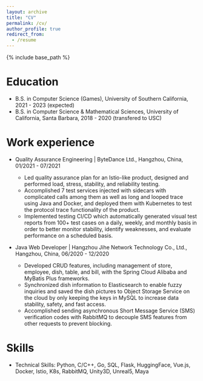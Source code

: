 ```yaml
---
layout: archive
title: "CV"
permalink: /cv/
author_profile: true
redirect_from:
  - /resume
---
```


{% include base_path %}

Education
======

* B.S. in Computer Science (Games), University of Southern California, 2021 - 2023 (expected)
* B.S. in Computer Science & Mathematical Sciences, University of California, Santa Barbara, 2018 - 2020 (transfered to USC)

Work experience
======

* Quality Assurance Engineering | ByteDance Ltd., Hangzhou, China, 01/2021 - 07/2021                                                                                                          
  * Led quality assurance plan for an Istio-like product, designed and performed load, stress, stability, and reliability testing.
  * Accomplished 7 test services injected with sidecars with complicated calls among them as well as long and looped trace using Java and Docker, and deployed them with Kubernetes to test the protocol trace functionality of the product.
  * Implemented testing CI/CD which automatically generated visual test reports from 100+ test cases on a daily, weekly, and monthly basis in order to better monitor stability, identify weaknesses, and evaluate performance on a scheduled basis.

* Java Web Developer | Hangzhou Jihe Network Technology Co., Ltd., Hangzhou, China, 06/2020 - 12/2020                
  * Developed CRUD features, including management of store, employee, dish, table, and bill, with the Spring Cloud Alibaba and MyBatis Plus frameworks.
  * Synchronized dish information to Elasticsearch to enable fuzzy inquiries and saved the dish pictures to Object Storage Service on the cloud by only keeping the keys in MySQL to increase data stability, safety, and fast access.
  * Accomplished sending asynchronous Short Message Service (SMS) verification codes with RabbitMQ to decouple SMS features from other requests to prevent blocking.

  
Skills
======
* Technical Skills: Python, C/C++, Go, SQL, Flask, HuggingFace, Vue.js, Docker, Istio, K8s, RabbitMQ, Unity3D, Unreal5, Maya


<!-- Publications
======
  <ul>{% for post in site.publications %}
    {% include archive-single-cv.html %}
  {% endfor %}</ul>
  
Talks
======
  <ul>{% for post in site.talks %}
    {% include archive-single-talk-cv.html %}
  {% endfor %}</ul>
  
Teaching
======
  <ul>{% for post in site.teaching %}
    {% include archive-single-cv.html %}
  {% endfor %}</ul>
-->